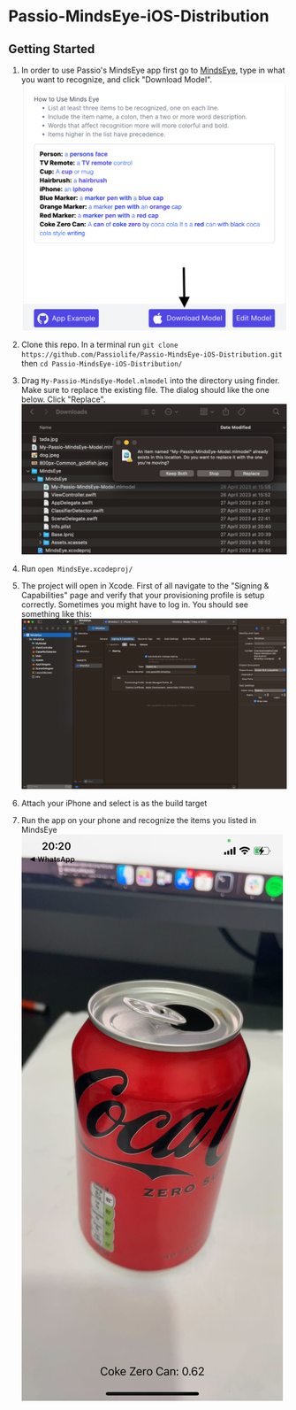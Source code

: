 # Passio-MindsEye-iOS-Distribution

## Getting Started

1. In order to use Passio's MindsEye app first go to [MindsEye](https://labs.passiolife.com/mindseye), type in what you want to recognize, and click "Download Model".
![download_model](img/download_model.png)

2. Clone this repo. In a terminal run `git clone https://github.com/Passiolife/Passio-MindsEye-iOS-Distribution.git` then `cd Passio-MindsEye-iOS-Distribution/`

3. Drag `My-Passio-MindsEye-Model.mlmodel` into the directory using finder. Make sure to replace the existing file. The dialog should like the one below. Click "Replace".
![replace_model](img/replace_model.png)

4. Run `open MindsEye.xcodeproj/`

5. The project will open in Xcode. First of all navigate to the "Signing & Capabilities" page and verify that your provisioning profile is setup correctly. Sometimes you might have to log in. You should see something like this:
![xcode_signing](img/xcode_signing.png)

6. Attach your iPhone and select is as the build target

7. Run the app on your phone and recognize the items you listed in MindsEye
![tada](img/tada.jpg)


